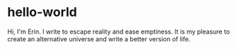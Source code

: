 # hello-world
Hi, I'm Erin. I write to escape reality and ease emptiness. It is my pleasure to create an alternative universe and write a better version of life.
